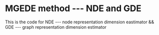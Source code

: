# MGEDE method --- NDE and GDE
 
This is the code for NDE --- node representation dimension eastimator
&& GDE --- graph representation dimension estimator
